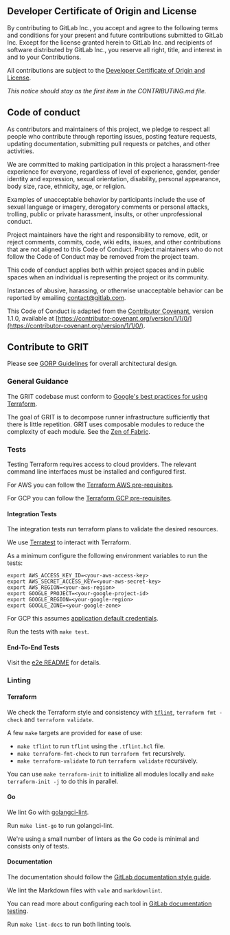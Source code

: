 ## Developer Certificate of Origin and License

By contributing to GitLab Inc., you accept and agree to the following terms and
conditions for your present and future contributions submitted to GitLab Inc.
Except for the license granted herein to GitLab Inc. and recipients of software
distributed by GitLab Inc., you reserve all right, title, and interest in and to
your Contributions.

All contributions are subject to the
[Developer Certificate of Origin and License](https://docs.gitlab.com/ee/legal/developer_certificate_of_origin).

_This notice should stay as the first item in the CONTRIBUTING.md file._

## Code of conduct

As contributors and maintainers of this project, we pledge to respect all people
who contribute through reporting issues, posting feature requests, updating
documentation, submitting pull requests or patches, and other activities.

We are committed to making participation in this project a harassment-free
experience for everyone, regardless of level of experience, gender, gender
identity and expression, sexual orientation, disability, personal appearance,
body size, race, ethnicity, age, or religion.

Examples of unacceptable behavior by participants include the use of sexual
language or imagery, derogatory comments or personal attacks, trolling, public
or private harassment, insults, or other unprofessional conduct.

Project maintainers have the right and responsibility to remove, edit, or reject
comments, commits, code, wiki edits, issues, and other contributions that are
not aligned to this Code of Conduct. Project maintainers who do not follow the
Code of Conduct may be removed from the project team.

This code of conduct applies both within project spaces and in public spaces
when an individual is representing the project or its community.

Instances of abusive, harassing, or otherwise unacceptable behavior can be
reported by emailing [contact@gitlab.com](mailto:contact@gitlab.com).

This Code of Conduct is adapted from the [Contributor Covenant](https://contributor-covenant.org), version 1.1.0,
available at [https://contributor-covenant.org/version/1/1/0/](https://contributor-covenant.org/version/1/1/0/).

## Contribute to GRIT

Please see [GORP Guidelines](GORP.md) for overall architectural design.

### General Guidance

The GRIT codebase must conform to
[Google's best practices for using Terraform](https://cloud.google.com/docs/terraform/best-practices-for-terraform).

The goal of GRIT is to decompose runner infrastructure sufficiently that
there is little repetition. GRIT uses composable modules to reduce the
complexity of each module. See the
[Zen of Fabric](https://github.com/GoogleCloudPlatform/cloud-foundation-fabric/blob/master/CONTRIBUTING.md#the-zen-of-fabric).

### Tests

Testing Terraform requires access to cloud providers.
The relevant command line interfaces must be installed and
configured first.

For AWS you can follow the [Terraform AWS pre-requisites](https://developer.hashicorp.com/terraform/tutorials/aws-get-started/aws-build#prerequisites).

For GCP you can follow the [Terraform GCP pre-requisites](https://developer.hashicorp.com/terraform/tutorials/gcp-get-started/google-cloud-platform-build#prerequisites).

#### Integration Tests

The integration tests run terraform plans to validate the desired resources.

We use [Terratest](https://terratest.gruntwork.io/) to interact with Terraform.

As a minimum configure the following environment variables to run the tests:

```shell
export AWS_ACCESS_KEY_ID=<your-aws-access-key>
export AWS_SECRET_ACCESS_KEY=<your-aws-secret-key>
export AWS_REGION=<your-aws-region>
export GOOGLE_PROJECT=<your-google-project-id>
export GOOGLE_REGION=<your-google-region>
export GOOGLE_ZONE=<your-google-zone>
```

For GCP this assumes [application default credentials](https://cloud.google.com/docs/authentication/application-default-credentials).

Run the tests with `make test`.

#### End-To-End Tests

Visit the [e2e README](e2e/README.md) for details.

### Linting

#### Terraform

We check the Terraform style and consistency with [`tflint`](https://github.com/terraform-linters/tflint),
`terraform fmt -check` and `terraform validate`.

A few `make` targets are provided for ease of use:

- `make tflint` to run `tflint` using the `.tflint.hcl` file.
- `make terraform-fmt-check` to run `terraform fmt` recursively.
- `make terraform-validate` to run `terraform validate` recursively.

You can use `make terraform-init` to initialize all modules locally and
`make terraform-init -j` to do this in parallel.

#### Go

We lint Go with [golangci-lint](https://golangci-lint.run/).

Run `make lint-go` to run golangci-lint.

We're using a small number of linters as the Go code is minimal and consists only of tests.

#### Documentation

The documentation should follow the [GitLab documentation style guide](https://docs.gitlab.com/ee/development/documentation/styleguide/).

We lint the Markdown files with `vale` and `markdownlint`.

You can read more about configuring each tool in
[GitLab documentation testing](https://docs.gitlab.com/ee/development/documentation/testing/).

Run `make lint-docs` to run both linting tools.
